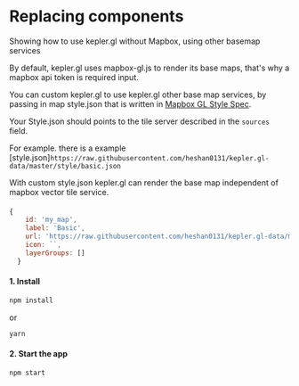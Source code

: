 # Replacing components

Showing how to use kepler.gl without Mapbox, using other basemap services

By default, kepler.gl uses mapbox-gl.js to render its base maps, that's why a mapbox api token is required input. 

You can custom kepler.gl to use kepler.gl other base map services, by passing in  map style.json that is written in [Mapbox GL Style Spec](https://docs.mapbox.com/mapbox-gl-js/style-spec/).

Your Style.json should points to the tile server described in the `sources` field.

For example. there is a example [style.json]`https://raw.githubusercontent.com/heshan0131/kepler.gl-data/master/style/basic.json` 

With custom style.json kepler.gl can render the base map independent of mapbox vector tile service.

#### 
```js
{
    id: 'my_map',
    label: 'Basic',
    url: 'https://raw.githubusercontent.com/heshan0131/kepler.gl-data/master/style/basic.json',
    icon: ``,
    layerGroups: []
  }
```
#### 1. Install

```sh
npm install
```

or

```sh
yarn
```

#### 2. Start the app

```sh
npm start
```

